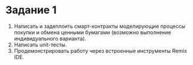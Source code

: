 # Задание 1
1. Написать и задеплоить смарт-контракты моделирующие процессы
покупки и обмена ценными бумагами (возможно выполнение
индивидуального варианта).
2. Написать unit-тесты.
3. Продемонстрировать работу через встроенные инструменты Remix IDE.
